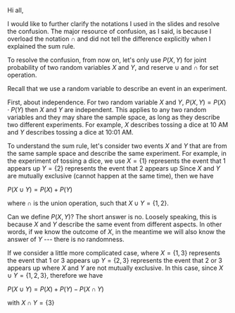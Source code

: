 Hi all,

I would like to further clarify the notations I used in the slides and resolve the confusion. The major resource of confusion, as I said, is because I overload the notation $\cap$ and did not tell the difference explicitly when I explained the sum rule. 

To resolve the confusion, from now on, let's only use $P(X,Y)$ for joint probability of two random variables $X$ and $Y$, and reserve $\cup$ and $\cap$ for set operation. 

Recall that we use a random variable to describe an event in an experiment. 

First, about independence. For two random variable $X$ and $Y$, $P(X,Y) = P(X)\cdot P(Y)$ then $X$ and $Y$ are independent. This applies to any two random variables and they may share the sample space, as long as they describe two different experiments. For example, $X$ describes tossing a dice at 10 AM and $Y$ describes tossing a dice at 10:01 AM.

To understand the sum rule, let's consider two events $X$ and $Y$ that are from the same sample space and describe the same experiment. For example, in the experiment of tossing a dice, we use 
$X=\{1\}$ represents the event that 1 appears up
$Y=\{2\}$ represents the event that 2 appears up
Since $X$ and $Y$ are mutually exclusive (cannot happen at the same time), then we have 

$P(X\cup Y) = P(X) + P(Y)$

where $\cap$ is the union operation, such that $X\cup Y = \{1,2\}$. 

Can we define $P(X,Y)$? The short answer is no. Loosely speaking, this is because $X$ and $Y$ describe the same event from different aspects. In other words, if we know the outcome of $X$, in the meantime we will also know the answer of $Y$ --- there is no randomness. 

If we consider a little more complicated case, where
$X=\{1,3\}$ represents the event that 1 or 3 appears up
$Y=\{2,3\}$ represents the event that 2 or 3 appears up
where $X$ and $Y$ are not mutually exclusive. In this case, since $X \cup Y = \{1,2,3\}$, therefore we have 

$P(X\cup Y) = P(X) + P(Y) - P(X\cap Y)$

with $X \cap Y = \{3\}$